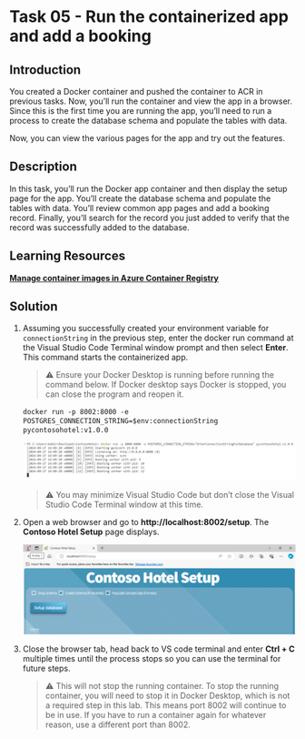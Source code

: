 # Task 05 -  Run the containerized app and add a booking

## Introduction

You created a Docker container and pushed the container to ACR in previous tasks. Now, you’ll run the container and view the app in a browser. Since this is the first time you are running the app, you’ll need to run a process to create the database schema and populate the tables with data.

Now, you can view the various pages for the app and try out the features.
 

## Description

In this task, you’ll run the Docker app container and then display the setup page for the app. You’ll create the database schema and populate the tables with data. You’ll review common app pages and add a booking record. Finally, you’ll search for the record you just added to verify that the record was successfully added to the database.

## Learning Resources

[**Manage container images in Azure Container Registry**](
https://learn.microsoft.com/en-us/training/modules/publish-container-image-to-azure-container-registry/ "Manage container images in Azure Container Registry")

## Solution

1. Assuming you successfully created your environment variable for `connectionString` in the previous step, enter the docker run command at the Visual Studio Code Terminal window prompt and then select **Enter**. This command starts the containerized app.
    > :warning: Ensure your Docker Desktop is running before running the command below. If Docker desktop says Docker is stopped, you can close the program and reopen it.

    ```
    docker run -p 8002:8000 -e POSTGRES_CONNECTION_STRING=$env:connectionString pycontosohotel:v1.0.0
    ```

    ![ixlyml4r.png](../../media/ixlyml4r.png)

    > ⚠️ You may minimize Visual Studio Code but don’t close the Visual Studio Code Terminal window at this time.

1. Open a web browser and go to **http://localhost:8002/setup**. The **Contoso Hotel Setup** page displays.

    ![1ri1l25o.png](../../media/1ri1l25o.png)

1. Close the browser tab, head back to VS code terminal and enter **Ctrl + C** multiple times until the process stops so you can use the terminal for future steps.

    > ⚠️ This will not stop the running container. To stop the running container, you will need to stop it in Docker Desktop, which is not a required step in this lab. This means port 8002 will continue to be in use. If you have to run a container again for whatever reason, use a different port than 8002.
